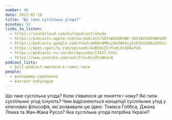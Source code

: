 ```yaml
---
number: 48
date: 2022-07-18
title: "Що таке суспільна угода?"
minutes: 52
links_to_listen:
  - https://soundcloud.com/kultpodcast/uhoda
  - https://podcasts.apple.com/ua/podcast/%D1%89%D0%BE-%D1%82%D0%B0%D0%BA%D0%B5-%D1%81%D1%83%D1%81%D0%BF%D1%96%D0%BB%D1%8C%D0%BD%D0%B0-%D1%83%D0%B3%D0%BE%D0%B4%D0%B0/id1581339249?i=1000570371266
  - https://podcasts.google.com/feed/aHR0cHM6Ly9mZWVkcy5zb3VuZGNsb3VkLmNvbS91c2Vycy9zb3VuZGNsb3VkOnVzZXJzOjg5MjM3MjAyNy9zb3VuZHMucnNz/episode/dGFnOnNvdW5kY2xvdWQsMjAxMDp0cmFja3MvMTMwNzQ1Mjk3OA
  - https://open.spotify.com/episode/4eB3mkZCnYeHL4lbDAafnO
  - https://podcasts.nv.ua/ukr/episode/13437.html
  - https://www.youtube.com/watch?v=AcvZkiWmanA
podcast_lists:
  - kult-podcast-мислити-в-темні-часи
people:
  - володимир-єрмоленко
  - вахтанґ-кебуладзе
---
```


Що таке суспільна угода? Коли з’явилося це поняття і чому? Які типи суспільних
угод існують? Чим відрізняються концепції суспільних угод у ключових філософів,
які розвивали цю ідею: Томаса Гоббса, Джона Локка та Жан-Жака Руссо? Яка
суспільна угода потрібна Україні?
